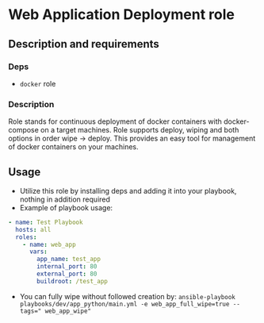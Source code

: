 # Web Application Deployment role

## Description and requirements
### Deps
- `docker` role
### Description
Role stands for continuous deployment of docker containers with docker-compose on a target machines. Role supports deploy, wiping and both options in order wipe -> deploy.
This provides an easy tool for management of docker containers on your machines.
## Usage
- Utilize this role by installing deps and adding it into your playbook, nothing in addition required
- Example of playbook usage:
```yml
- name: Test Playbook
  hosts: all
  roles:
    - name: web_app
      vars:
        app_name: test_app
        internal_port: 80
        external_port: 80
        buildroot: /test_app
```

- You can fully wipe without followed creation by:
    `ansible-playbook playbooks/dev/app_python/main.yml -e web_app_full_wipe=true --tags=" web_app_wipe"`